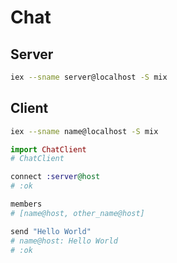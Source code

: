 # Chat

## Server

```bash
iex --sname server@localhost -S mix
```

## Client

```bash
iex --sname name@localhost -S mix
```

```elixir
import ChatClient
# ChatClient

connect :server@host
# :ok

members
# [name@host, other_name@host]

send "Hello World"
# name@host: Hello World
# :ok
```

